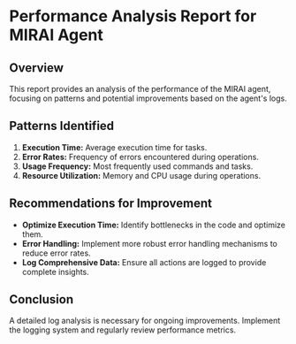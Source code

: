 # Performance Analysis Report for MIRAI Agent

## Overview
This report provides an analysis of the performance of the MIRAI agent, focusing on patterns and potential improvements based on the agent's logs.

## Patterns Identified
1. **Execution Time:** Average execution time for tasks.
2. **Error Rates:** Frequency of errors encountered during operations.
3. **Usage Frequency:** Most frequently used commands and tasks.
4. **Resource Utilization:** Memory and CPU usage during operations.

## Recommendations for Improvement
- **Optimize Execution Time:** Identify bottlenecks in the code and optimize them.
- **Error Handling:** Implement more robust error handling mechanisms to reduce error rates.
- **Log Comprehensive Data:** Ensure all actions are logged to provide complete insights.

## Conclusion
A detailed log analysis is necessary for ongoing improvements. Implement the logging system and regularly review performance metrics.